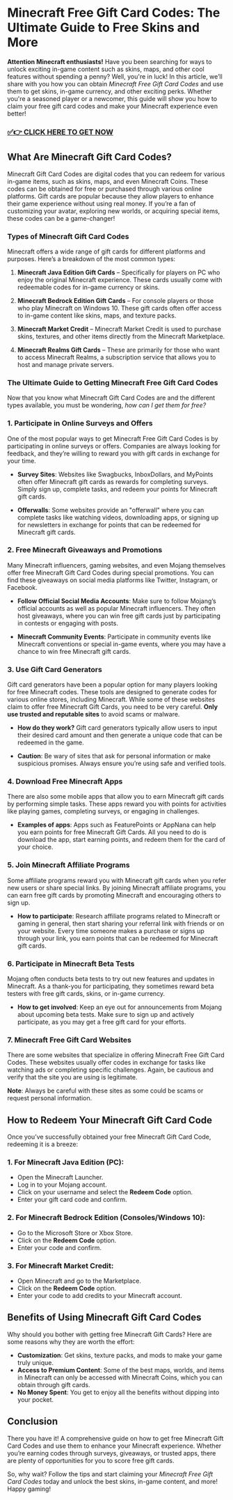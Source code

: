 # Minecraft Free Gift Card Codes: The Ultimate Guide to Free Skins and More

**Attention Minecraft enthusiasts!** Have you been searching for ways to unlock exciting in-game content such as skins, maps, and other cool features without spending a penny? Well, you're in luck! In this article, we’ll share with you how you can obtain *Minecraft Free Gift Card Codes* and use them to get skins, in-game currency, and other exciting perks. Whether you're a seasoned player or a newcomer, this guide will show you how to claim your free gift card codes and make your Minecraft experience even better!

### [✅👉 CLICK HERE TO GET NOW](https://justfree.xyz/get/it/now/go/)

## What Are Minecraft Gift Card Codes?

Minecraft Gift Card Codes are digital codes that you can redeem for various in-game items, such as skins, maps, and even Minecraft Coins. These codes can be obtained for free or purchased through various online platforms. Gift cards are popular because they allow players to enhance their game experience without using real money. If you’re a fan of customizing your avatar, exploring new worlds, or acquiring special items, these codes can be a game-changer!

### Types of Minecraft Gift Card Codes

Minecraft offers a wide range of gift cards for different platforms and purposes. Here’s a breakdown of the most common types:

1. **Minecraft Java Edition Gift Cards** – Specifically for players on PC who enjoy the original Minecraft experience. These cards usually come with redeemable codes for in-game currency or skins.

2. **Minecraft Bedrock Edition Gift Cards** – For console players or those who play Minecraft on Windows 10. These gift cards often offer access to in-game content like skins, maps, and texture packs.

3. **Minecraft Market Credit** – Minecraft Market Credit is used to purchase skins, textures, and other items directly from the Minecraft Marketplace.

4. **Minecraft Realms Gift Cards** – These are primarily for those who want to access Minecraft Realms, a subscription service that allows you to host and manage private servers.

### The Ultimate Guide to Getting Minecraft Free Gift Card Codes

Now that you know what Minecraft Gift Card Codes are and the different types available, you must be wondering, *how can I get them for free?*

### 1. Participate in Online Surveys and Offers

One of the most popular ways to get Minecraft Free Gift Card Codes is by participating in online surveys or offers. Companies are always looking for feedback, and they’re willing to reward you with gift cards in exchange for your time.

- **Survey Sites**: Websites like Swagbucks, InboxDollars, and MyPoints often offer Minecraft gift cards as rewards for completing surveys. Simply sign up, complete tasks, and redeem your points for Minecraft gift cards.

- **Offerwalls**: Some websites provide an "offerwall" where you can complete tasks like watching videos, downloading apps, or signing up for newsletters in exchange for points that can be redeemed for Minecraft gift cards.

### 2. Free Minecraft Giveaways and Promotions

Many Minecraft influencers, gaming websites, and even Mojang themselves offer free Minecraft Gift Card Codes during special promotions. You can find these giveaways on social media platforms like Twitter, Instagram, or Facebook.

- **Follow Official Social Media Accounts**: Make sure to follow Mojang’s official accounts as well as popular Minecraft influencers. They often host giveaways, where you can win free gift cards just by participating in contests or engaging with posts.

- **Minecraft Community Events**: Participate in community events like Minecraft conventions or special in-game events, where you may have a chance to win free Minecraft gift cards.

### 3. Use Gift Card Generators

Gift card generators have been a popular option for many players looking for free Minecraft codes. These tools are designed to generate codes for various online stores, including Minecraft. While some of these websites claim to offer free Minecraft Gift Cards, you need to be very careful. **Only use trusted and reputable sites** to avoid scams or malware.

- **How do they work?** Gift card generators typically allow users to input their desired card amount and then generate a unique code that can be redeemed in the game.

- **Caution**: Be wary of sites that ask for personal information or make suspicious promises. Always ensure you’re using safe and verified tools.

### 4. Download Free Minecraft Apps

There are also some mobile apps that allow you to earn Minecraft gift cards by performing simple tasks. These apps reward you with points for activities like playing games, completing surveys, or engaging in challenges.

- **Examples of apps**: Apps such as FeaturePoints or AppNana can help you earn points for free Minecraft Gift Cards. All you need to do is download the app, start earning points, and redeem them for the card of your choice.

### 5. Join Minecraft Affiliate Programs

Some affiliate programs reward you with Minecraft gift cards when you refer new users or share special links. By joining Minecraft affiliate programs, you can earn free gift cards by promoting Minecraft and encouraging others to sign up.

- **How to participate**: Research affiliate programs related to Minecraft or gaming in general, then start sharing your referral link with friends or on your website. Every time someone makes a purchase or signs up through your link, you earn points that can be redeemed for Minecraft gift cards.

### 6. Participate in Minecraft Beta Tests

Mojang often conducts beta tests to try out new features and updates in Minecraft. As a thank-you for participating, they sometimes reward beta testers with free gift cards, skins, or in-game currency.

- **How to get involved**: Keep an eye out for announcements from Mojang about upcoming beta tests. Make sure to sign up and actively participate, as you may get a free gift card for your efforts.

### 7. Minecraft Free Gift Card Websites

There are some websites that specialize in offering Minecraft Free Gift Card Codes. These websites usually offer codes in exchange for tasks like watching ads or completing specific challenges. Again, be cautious and verify that the site you are using is legitimate.

**Note**: Always be careful with these sites as some could be scams or request personal information.

## How to Redeem Your Minecraft Gift Card Code

Once you’ve successfully obtained your free Minecraft Gift Card Code, redeeming it is a breeze:

### 1. **For Minecraft Java Edition (PC)**:
   - Open the Minecraft Launcher.
   - Log in to your Mojang account.
   - Click on your username and select the **Redeem Code** option.
   - Enter your gift card code and confirm.

### 2. **For Minecraft Bedrock Edition (Consoles/Windows 10)**:
   - Go to the Microsoft Store or Xbox Store.
   - Click on the **Redeem Code** option.
   - Enter your code and confirm.

### 3. **For Minecraft Market Credit**:
   - Open Minecraft and go to the Marketplace.
   - Click on the **Redeem Code** option.
   - Enter your code to add credits to your Minecraft account.

## Benefits of Using Minecraft Gift Card Codes

Why should you bother with getting free Minecraft Gift Cards? Here are some reasons why they are worth the effort:

- **Customization**: Get skins, texture packs, and mods to make your game truly unique.
- **Access to Premium Content**: Some of the best maps, worlds, and items in Minecraft can only be accessed with Minecraft Coins, which you can obtain through gift cards.
- **No Money Spent**: You get to enjoy all the benefits without dipping into your pocket.

## Conclusion

There you have it! A comprehensive guide on how to get free Minecraft Gift Card Codes and use them to enhance your Minecraft experience. Whether you’re earning codes through surveys, giveaways, or trusted apps, there are plenty of opportunities for you to score free gift cards. 

So, why wait? Follow the tips and start claiming your *Minecraft Free Gift Card Codes* today and unlock the best skins, in-game content, and more! Happy gaming!
